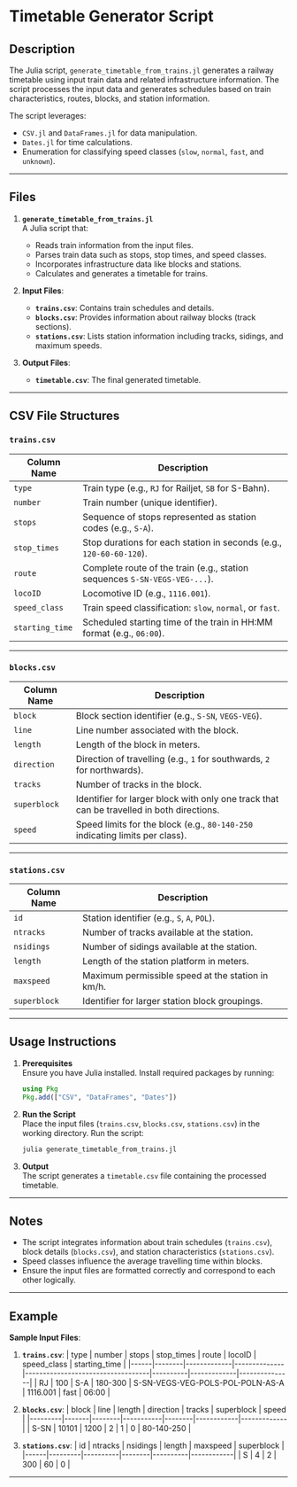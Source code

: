 # Timetable Generator Script

## Description

The Julia script, `generate_timetable_from_trains.jl` generates a railway timetable using input train data and related infrastructure information. The script processes the input data and generates schedules based on train characteristics, routes, blocks, and station information.

The script leverages:
- `CSV.jl` and `DataFrames.jl` for data manipulation.
- `Dates.jl` for time calculations.
- Enumeration for classifying speed classes (`slow`, `normal`, `fast`, and `unknown`).

---

## Files

1. **`generate_timetable_from_trains.jl`**  
   A Julia script that:
   - Reads train information from the input files.
   - Parses train data such as stops, stop times, and speed classes.
   - Incorporates infrastructure data like blocks and stations.
   - Calculates and generates a timetable for trains.

2. **Input Files**:
   - **`trains.csv`**: Contains train schedules and details.
   - **`blocks.csv`**: Provides information about railway blocks (track sections).
   - **`stations.csv`**: Lists station information including tracks, sidings, and maximum speeds.

3. **Output Files**:
   - **`timetable.csv`**: The final generated timetable.

---

## CSV File Structures

### `trains.csv`

| Column Name      | Description                                                                 |
|------------------|-----------------------------------------------------------------------------|
| `type`          | Train type (e.g., `RJ` for Railjet, `SB` for S-Bahn).                       |
| `number`        | Train number (unique identifier).                                           |
| `stops`         | Sequence of stops represented as station codes (e.g., `S-A`).              |
| `stop_times`    | Stop durations for each station in seconds (e.g., `120-60-60-120`).        |
| `route`         | Complete route of the train (e.g., station sequences `S-SN-VEGS-VEG-...`).  |
| `locoID`        | Locomotive ID (e.g., `1116.001`).                                           |
| `speed_class`   | Train speed classification: `slow`, `normal`, or `fast`.                   |
| `starting_time` | Scheduled starting time of the train in HH:MM format (e.g., `06:00`).      |

---

### `blocks.csv`

| Column Name   | Description                                                                    |
|---------------|--------------------------------------------------------------------------------|
| `block`      | Block section identifier (e.g., `S-SN`, `VEGS-VEG`).                           |
| `line`       | Line number associated with the block.                                         |
| `length`     | Length of the block in meters.                                                 |
| `direction`  | Direction of travelling (e.g., `1` for southwards, `2` for northwards).          |
| `tracks`     | Number of tracks in the block.                                                 |
| `superblock` | Identifier for larger block with only one track that can be travelled in both directions.                                         |
| `speed`      | Speed limits for the block (e.g., `80-140-250` indicating limits per class).   |

---

### `stations.csv`

| Column Name   | Description                                                                    |
|---------------|--------------------------------------------------------------------------------|
| `id`         | Station identifier (e.g., `S`, `A`, `POL`).                                    |
| `ntracks`    | Number of tracks available at the station.                                     |
| `nsidings`   | Number of sidings available at the station.                                    |
| `length`     | Length of the station platform in meters.                                      |
| `maxspeed`   | Maximum permissible speed at the station in km/h.                              |
| `superblock` | Identifier for larger station block groupings.                                 |

---

## Usage Instructions

1. **Prerequisites**  
   Ensure you have Julia installed. Install required packages by running:
   ```julia
   using Pkg
   Pkg.add(["CSV", "DataFrames", "Dates"])
   ```

2. **Run the Script**  
   Place the input files (`trains.csv`, `blocks.csv`, `stations.csv`) in the working directory. Run the script:
   ```bash
   julia generate_timetable_from_trains.jl
   ```

3. **Output**  
   The script generates a `timetable.csv` file containing the processed timetable.

---

## Notes

- The script integrates information about train schedules (`trains.csv`), block details (`blocks.csv`), and station characteristics (`stations.csv`).
- Speed classes influence the average travelling time within blocks.
- Ensure the input files are formatted correctly and correspond to each other logically.

---

## Example

**Sample Input Files**:

1. **`trains.csv`**:
| type | number | stops       | stop_times   | route                              | locoID   | speed_class | starting_time |
|------|--------|-------------|--------------|-----------------------------------|----------|-------------|---------------|
| RJ   | 100    | S-A         | 180-300      | S-SN-VEGS-VEG-POLS-POL-POLN-AS-A  | 1116.001 | fast        | 06:00         |

2. **`blocks.csv`**:
| block   | line  | length | direction | tracks | superblock | speed       |
|---------|-------|--------|-----------|--------|------------|-------------|
| S-SN    | 10101 | 1200   | 2         | 1      |  0         | 80-140-250  |

3. **`stations.csv`**:
| id   | ntracks | nsidings | length | maxspeed | superblock |
|------|---------|----------|--------|----------|------------|
| S    | 4       | 2        | 300    | 60       | 0          |

---
